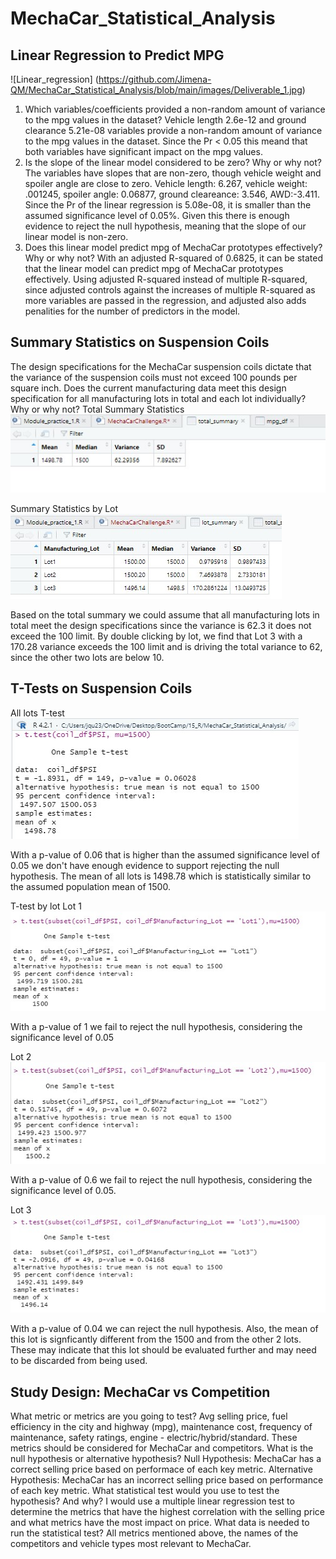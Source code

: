 # MechaCar_Statistical_Analysis

## Linear Regression to Predict MPG
![Linear_regression] (https://github.com/Jimena-QM/MechaCar_Statistical_Analysis/blob/main/images/Deliverable_1.jpg)

1) Which variables/coefficients provided a non-random amount of variance to the mpg values in the dataset?
    Vehicle length 2.6e-12 and ground clearance 5.21e-08 variables provide a non-random amount of variance to the mpg values in the dataset. Since the Pr < 0.05 this meand that both variables have significant impact on the mpg values. 
2) Is the slope of the linear model considered to be zero? Why or why not?
    The variables have slopes that are non-zero, though vehicle weight and spoiler angle are close to zero. Vehicle length: 6.267, vehicle weight: .001245, spoiler angle: 0.06877, ground cleareance: 3.546, AWD:-3.411. Since the Pr of the linear regression is 5.08e-08, it is smaller than the assumed significance level of 0.05%. Given this there is enough evidence to reject the null hypothesis, meaning that the slope of our linear model is non-zero. 
3)  Does this linear model predict mpg of MechaCar prototypes effectively? Why or why not?
    With an adjusted R-squared of 0.6825, it can be stated that the linear model can predict mpg of MechaCar prototypes effectively. Using adjusted R-squared instead of multiple R-squared, since adjusted controls against the increases of multiple R-squared as more variables are passed in the regression, and adjusted also adds penalities for the number of predictors in the model.

## Summary Statistics on Suspension Coils
The design specifications for the MechaCar suspension coils dictate that the variance of the suspension coils must not exceed 100 pounds per square inch. Does the current manufacturing data meet this design specification for all manufacturing lots in total and each lot individually? Why or why not?
Total Summary Statistics
    ![Summary](https://github.com/Jimena-QM/MechaCar_Statistical_Analysis/blob/main/images/D2_ttl_smry.jpg)

Summary Statistics by Lot
    ![Summary_Lot](https://github.com/Jimena-QM/MechaCar_Statistical_Analysis/blob/main/images/D2_lot_smry.jpg)

Based on the total summary we could assume that all manufacturing lots in total meet the design specifications since the variance is 62.3 it does not exceed the 100 limit. By double clicking by lot, we find that Lot 3 with a 170.28 variance exceeds the 100 limit and is driving the total variance to 62, since the other two lots are below 10.

## T-Tests on Suspension Coils
All lots T-test
    ![All_Ttest](https://github.com/Jimena-QM/MechaCar_Statistical_Analysis/blob/main/images/D3_All_ttest.jpg)

With a p-value of 0.06 that is higher than the assumed significance level of 0.05 we don't have enough evidence to support rejecting the null hypothesis. The mean of all lots is 1498.78 which is statistically similar to the assumed population mean of 1500. 

T-test by lot
Lot 1
    ![Lot1_Ttest](https://github.com/Jimena-QM/MechaCar_Statistical_Analysis/blob/main/images/D3_lot_1_ttest.jpg)

With a p-value of 1 we fail to reject the null hypothesis, considering the significance level of 0.05

Lot 2
    ![Lot2_Ttest](https://github.com/Jimena-QM/MechaCar_Statistical_Analysis/blob/main/images/D3_lot_2_ttest.jpg)

With a p-value of 0.6 we fail to reject the null hypothesis, considering the significance level of 0.05.

Lot 3
    ![Lot3_Ttest](https://github.com/Jimena-QM/MechaCar_Statistical_Analysis/blob/main/images/D3_lot_3_ttest.jpg)

With a p-value of 0.04 we can reject the null hypothesis. Also, the mean of this lot is signficantly different from the 1500 and from the other 2 lots. These may indicate that this lot should be evaluated further and may need to be discarded from being used. 

## Study Design: MechaCar vs Competition
What metric or metrics are you going to test?
    Avg selling price, fuel efficiency in the city and highway (mpg), maintenance cost, frequency of maintenance, safety ratings, engine - electric/hybrid/standard. These metrics should be considered for MechaCar and competitors. 
What is the null hypothesis or alternative hypothesis?
    Null Hypothesis: MechaCar has a correct selling price based on performace of each key metric.
    Alternative Hypothesis: MechaCar has an incorrect selling price based on performance of each key metric. 
What statistical test would you use to test the hypothesis? And why?
    I would use a multiple linear regression test to determine the metrics that have the highest correlation with the selling price and what metrics have the most impact on price. 
What data is needed to run the statistical test?
    All metrics mentioned above, the names of the competitors and vehicle types most relevant to MechaCar. 
